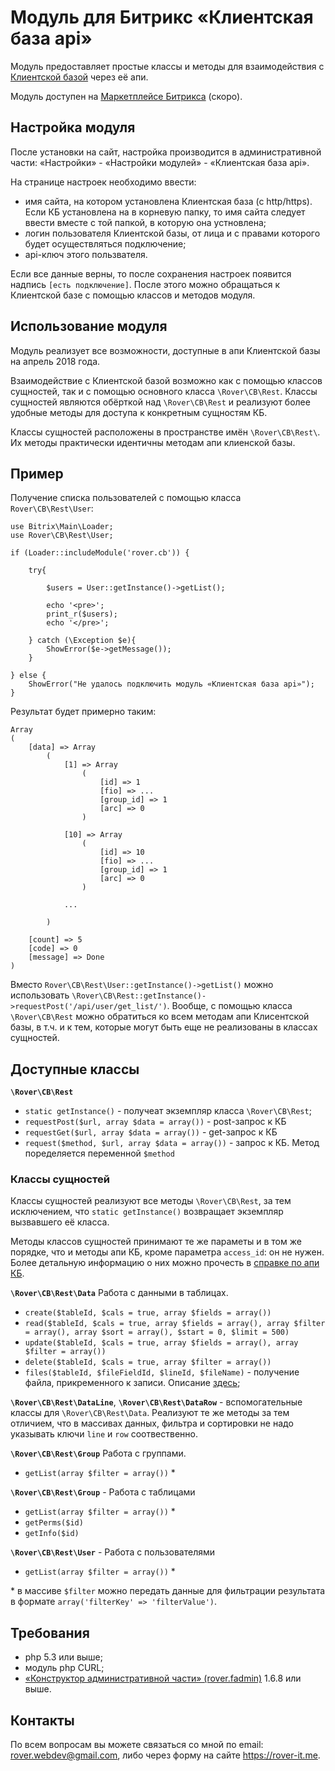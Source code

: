 # Модуль для Битрикс «Клиентская база api»
Модуль предоставляет простые классы и методы для взаимодействия с [Клиентской базой](https://clientbase.ru) через её апи.

Модуль доступен на [Маркетплейсе Битрикса](https://marketplace.1c-bitrix.ru/solutions/rover.cb/) (скоро).

## Настройка модуля
После установки на сайт, настройка производится в административной части: «Настройки» - «Настройки модулей» - «Клиентская база api».

На странице настроек необходимо ввести:

* имя сайта, на котором установлена Клиентская база (с http/https). Если КБ установлена на в корневую папку, то имя сайта следует ввести вместе с той папкой, в которую она устновлена;
* логин пользователя Клиентской базы, от лица и с правами которого будет осуществляться подключение;
* api-ключ этого пользвателя.

Если все данные верны, то после сохранения настроек появится надпись `[есть подключение]`. После этого можно обращаться к Клиентской базе с помощью классов и методов модуля.

## Использование модуля
Модуль реализует все возможности, доступные в апи Клиентской базы на апрель 2018 года. 

Взаимодействие с Клиентской базой возможно как с помощью классов сущностей, так и с помощью основного класса `\Rover\CB\Rest`. Классы сущностей являются обёрткой над `\Rover\CB\Rest` и реализуют более удобные методы для доступа к конкретным сущностям КБ.

Классы сущностей расположены в пространстве имён `\Rover\CB\Rest\`. Их методы практически идентичны методам апи клиенской базы.

## Пример
Получение списка пользователей с помощью класса `Rover\CB\Rest\User`:

    use Bitrix\Main\Loader;
    use Rover\CB\Rest\User;

    if (Loader::includeModule('rover.cb')) {
    
        try{
    
            $users = User::getInstance()->getList();
    
            echo '<pre>';
            print_r($users);
            echo '</pre>';
    
        } catch (\Exception $e){
            ShowError($e->getMessage());
        }
    
    } else {
        ShowError("Не удалось подключить модуль «Клиентская база api»");
    }
    
Результат будет примерно таким:

    Array
    (
        [data] => Array
            (
                [1] => Array
                    (
                        [id] => 1
                        [fio] => ...
                        [group_id] => 1
                        [arc] => 0
                    )
    
                [10] => Array
                    (
                        [id] => 10
                        [fio] => ...
                        [group_id] => 1
                        [arc] => 0
                    )
    
                ...
                
            )
    
        [count] => 5
        [code] => 0
        [message] => Done
    )
    
Вместо `Rover\CB\Rest\User::getInstance()->getList()` можно использовать `\Rover\CB\Rest::getInstance()->requestPost('/api/user/get_list/')`. Вообще, с помощью класса `\Rover\CB\Rest` можно обратиться ко всем методам апи Клисентской базы, в т.ч. и к тем, которые могут быть еще не реализованы в классах сущностей.

## Доступные классы

<b>`\Rover\CB\Rest`</b>

* `static getInstance()` - получеат экземпляр класса `\Rover\CB\Rest`;
* `requestPost($url, array $data = array())` - post-запрос к КБ
* `requestGet($url, array $data = array())` - get-запрос к КБ
* `request($method, $url, array $data = array())` - запрос к КБ. Метод поределяется переменной `$method`

### Классы сущностей
Классы сущностей реализуют все методы `\Rover\CB\Rest`, за тем исключением, что `static getInstance()` возвращает экземпляр вызвавшего её класса.

Методы классов сущностей принимают те же параметы и в том же порядке, что и методы апи КБ, кроме параметра `access_id`: он не нужен. Более детальную информацию о них можно прочесть в [справке по апи КБ](https://clientbase.ru/help/for_admin_16/api/).

<b>`\Rover\CB\Rest\Data`</b> Работа с данными в таблицах.

* `create($tableId, $cals = true, array $fields = array())`
* `read($tableId, $cals = true, array $fields = array(), array $filter = array(), array $sort = array(), $start = 0, $limit = 500)`
* `update($tableId, $cals = true, array $fields = array(), array $filter = array())`
* `delete($tableId, $cals = true, array $filter = array())`
* `files($tableId, $fileFieldId, $lineId, $fileName)` - получение файла, прикременного к записи. Описание [здесь](https://clientbase.ru/help/for_admin_16/api/rabota_s_fajlami/poluchenie_fajlov/);

<b>`\Rover\CB\Rest\DataLine`</b>, <b>`\Rover\CB\Rest\DataRow`</b> - вспомогательные классы для `\Rover\CB\Rest\Data`. Реализуют те же методы за тем отличием, что в массивах данных, фильтра и сортировки не надо указывать ключи `line` и `row` соотвественно.

<b>`\Rover\CB\Rest\Group`</b> Работа с группами.

* `getList(array $filter = array())` *

<b>`\Rover\CB\Rest\Group`</b> - Работа с таблицами

* `getList(array $filter = array())` *
* `getPerms($id)`
* `getInfo($id)`

<b>`\Rover\CB\Rest\User`</b> - Работа с пользователями

* `getList(array $filter = array())` *

\* в массиве `$filter` можно передать данные для фильтрации результата в формате `array('filterKey' => 'filterValue')`.

## Требования	
* php 5.3 или выше;
* модуль php CURL;
* [«Конструктор административной части» (rover.fadmin)](https://github.com/pavelshulaev/fadmin) 1.6.8 или выше.

## Контакты
По всем вопросам вы можете связаться со мной по email: rover.webdev@gmail.com, либо через форму на сайте https://rover-it.me.